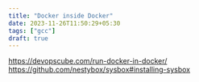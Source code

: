 ```yaml
---
title: "Docker inside Docker"
date: 2023-11-26T11:50:29+05:30
tags: ["gcc"]
draft: true
---
```


https://devopscube.com/run-docker-in-docker/
https://github.com/nestybox/sysbox#installing-sysbox



